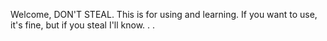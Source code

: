 Welcome, DON'T STEAL. This is for using and learning. If you want to use, it's fine, but if you steal I'll know. . .
